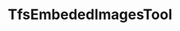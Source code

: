---
optionsClassName: TfsEmbededImagesToolOptions
optionsClassFullName: MigrationTools.Tools.TfsEmbededImagesToolOptions
configurationSamples:
- name: defaults
  description: 
  code: >-
    {
      "MigrationTools": {
        "ProcessorDefaults": {
          "TfsEmbededImagesTool": {}
        }
      }
    }
  sampleFor: MigrationTools.Tools.TfsEmbededImagesToolOptions
- name: Classic
  description: 
  code: >-
    {
      "$type": "TfsEmbededImagesToolOptions"
    }
  sampleFor: MigrationTools.Tools.TfsEmbededImagesToolOptions
description: missng XML code comments
className: TfsEmbededImagesTool
typeName: Tools
architecture: v1
options: []
status: missng XML code comments
processingTarget: missng XML code comments
classFile: /src/MigrationTools.Clients.AzureDevops.ObjectModel/Tools/TfsEmbededImagesTool.cs
optionsClassFile: /src/MigrationTools.Clients.AzureDevops.ObjectModel/Tools/TfsEmbededImagesToolOptions.cs

redirectFrom:
- /Reference/v1/Tools/TfsEmbededImagesToolOptions/
layout: reference
toc: true
permalink: /Reference/Tools/TfsEmbededImagesTool/
title: TfsEmbededImagesTool
categories:
- Tools
- v1
topics:
- topic: notes
  path: /Tools/TfsEmbededImagesTool-notes.md
  exists: false
  markdown: ''
- topic: introduction
  path: /Tools/TfsEmbededImagesTool-introduction.md
  exists: false
  markdown: ''

---